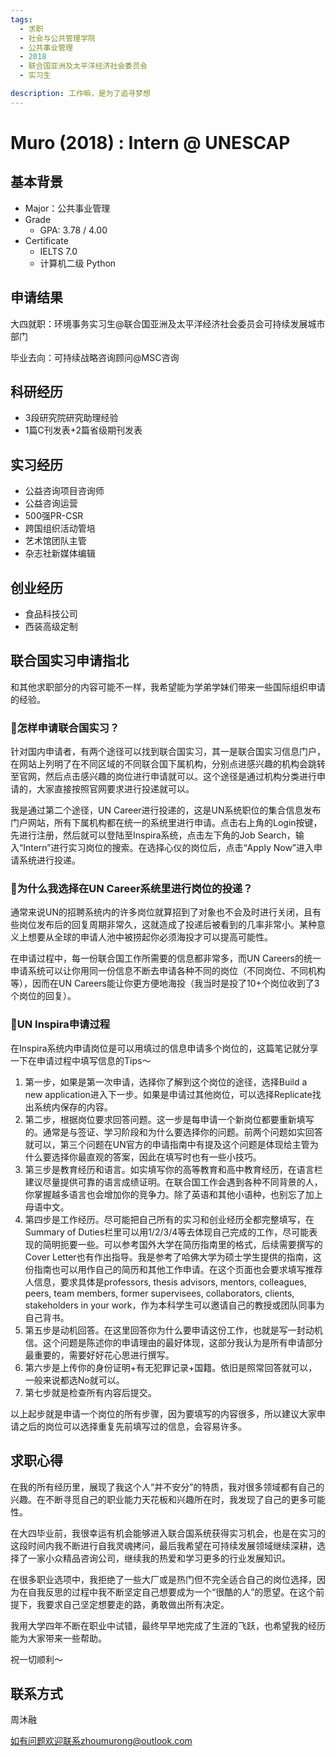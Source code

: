 ```yaml
---
tags:
  - 求职
  - 社会与公共管理学院
  - 公共事业管理
  - 2018
  - 联合国亚洲及太平洋经济社会委员会
  - 实习生

description: 工作嘛，是为了追寻梦想
---
```


# Muro (2018) : Intern @ UNESCAP

## 基本背景

- Major：公共事业管理
- Grade
  - GPA: 3.78 / 4.00
- Certificate
  - IELTS 7.0
  - 计算机二级 Python

## 申请结果

大四就职：环境事务实习生@联合国亚洲及太平洋经济社会委员会可持续发展城市部门

毕业去向：可持续战略咨询顾问@MSC咨询

## 科研经历

- 3段研究院研究助理经验
- 1篇C刊发表+2篇省级期刊发表

## 实习经历

- 公益咨询项目咨询师
- 公益咨询运营
- 500强PR-CSR
- 跨国组织活动管培
- 艺术馆团队主管
- 杂志社新媒体编辑

## 创业经历

- 食品科技公司
- 西装高级定制

## 联合国实习申请指北

和其他求职部分的内容可能不一样，我希望能为学弟学妹们带来一些国际组织申请的经验。

### 💙怎样申请联合国实习？
针对国内申请者，有两个途径可以找到联合国实习，其一是联合国实习信息门户，在网站上列明了在不同区域的不同联合国下属机构，分别点进感兴趣的机构会跳转至官网，然后点击感兴趣的岗位进行申请就可以。这个途径是通过机构分类进行申请的，大家直接按照官网要求进行投递就可以。

我是通过第二个途径，UN Career进行投递的，这是UN系统职位的集合信息发布门户网站，所有下属机构都在统一的系统里进行申请。点击右上角的Login按键，先进行注册，然后就可以登陆至Inspira系统，点击左下角的Job Search，输入“Intern”进行实习岗位的搜索。在选择心仪的岗位后，点击“Apply Now”进入申请系统进行投递。

### 💙为什么我选择在UN Career系统里进行岗位的投递？
通常来说UN的招聘系统内的许多岗位就算招到了对象也不会及时进行关闭，且有些岗位发布后的回复周期非常久，这就造成了投递后被看到的几率非常小。某种意义上想要从全球的申请人池中被捞起你必须海投才可以提高可能性。

在申请过程中，每一份联合国工作所需要的信息都非常多，而UN Careers的统一申请系统可以让你用同一份信息不断去申请各种不同的岗位（不同岗位、不同机构等），因而在UN Careers能让你更方便地海投（我当时是投了10+个岗位收到了3个岗位的回复）。

### 💙UN Inspira申请过程
在Inspira系统内申请岗位是可以用填过的信息申请多个岗位的，这篇笔记就分享一下在申请过程中填写信息的Tips～

1. 第一步，如果是第一次申请，选择你了解到这个岗位的途径，选择Build a new application进入下一步。如果是申请过其他岗位，可以选择Replicate找出系统内保存的内容。
2. 第二步，根据岗位要求回答问题。这一步是每申请一个新岗位都要重新填写的。通常是与签证、学习阶段和为什么要选择你的问题。前两个问题如实回答就可以，第三个问题在UN官方的申请指南中有提及这个问题是体现给主管为什么要选择你最直观的答案，因此在填写时也有一些小技巧。
3. 第三步是教育经历和语言。如实填写你的高等教育和高中教育经历，在语言栏建议尽量提供可靠的语言成绩证明。在联合国工作会遇到各种不同背景的人，你掌握越多语言也会增加你的竞争力。除了英语和其他小语种，也别忘了加上母语中文。
4. 第四步是工作经历。尽可能把自己所有的实习和创业经历全都完整填写，在Summary of Duties栏里可以用1/2/3/4等去体现自己完成的工作，尽可能表现的简明扼要一些。可以参考国外大学在简历指南里的格式，后续需要撰写的Cover Letter也有作出指导。我是参考了哈佛大学为硕士学生提供的指南，这份指南也可以用作自己的简历和其他工作申请。在这个页面也会要求填写推荐人信息，要求具体是professors, thesis advisors, mentors, colleagues, peers, team members, former supervisees, collaborators, clients, stakeholders in your work，作为本科学生可以邀请自己的教授或团队同事为自己背书。
5. 第五步是动机回答。在这里回答你为什么要申请这份工作，也就是写一封动机信。这个问题是陈述你的申请理由的最好体现，这部分我认为是所有申请部分最重要的，需要好好花心思进行撰写。
6. 第六步是上传你的身份证明+有无犯罪记录+国籍。依旧是照常回答就可以，一般来说都选No就可以。
7. 第七步就是检查所有内容后提交。

以上起步就是申请一个岗位的所有步骤，因为要填写的内容很多，所以建议大家申请之后的岗位可以选择重复先前填写过的信息，会容易许多。

## 求职心得

在我的所有经历里，展现了我这个人“并不安分”的特质，我对很多领域都有自己的兴趣。在不断寻觅自己的职业能力天花板和兴趣所在时，我发现了自己的更多可能性。

在大四毕业前，我很幸运有机会能够进入联合国系统获得实习机会，也是在实习的这段时间内我不断进行自我灵魂拷问，最后我希望在可持续发展领域继续深耕，选择了一家小众精品咨询公司，继续我的热爱和学习更多的行业发展知识。

在很多职业选项中，我拒绝了一些大厂或是热门但不完全适合自己的岗位选择，因为在自我反思的过程中我不断坚定自己想要成为一个“很酷的人”的愿望。在这个前提下，我要求自己坚定想要走的路，勇敢做出所有决定。

我用大学四年不断在职业中试错，最终早早地完成了生涯的飞跃，也希望我的经历能为大家带来一些帮助。

祝一切顺利～


## 联系方式 

周沐融

如有问题欢迎联系zhoumurong@outlook.com
